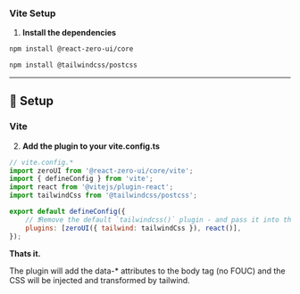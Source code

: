 ### Vite Setup

1. **Install the dependencies**

```bash
npm install @react-zero-ui/core
```

```bash
npm install @tailwindcss/postcss
```

---

## 🔧 Setup

### Vite

2. **Add the plugin to your vite.config.ts**

```js
// vite.config.*
import zeroUI from '@react-zero-ui/core/vite';
import { defineConfig } from 'vite';
import react from '@vitejs/plugin-react';
import tailwindCss from '@tailwindcss/postcss';

export default defineConfig({
	// ❗️Remove the default `tailwindcss()` plugin - and pass it into the `zeroUI` plugin
	plugins: [zeroUI({ tailwind: tailwindCss }), react()],
});
```

**Thats it.**

The plugin will add the data-\* attributes to the body tag (no FOUC) and the CSS will be injected and transformed by tailwind.

<!-- See [Usage Examples](./usage-examples.md) for more details. -->
